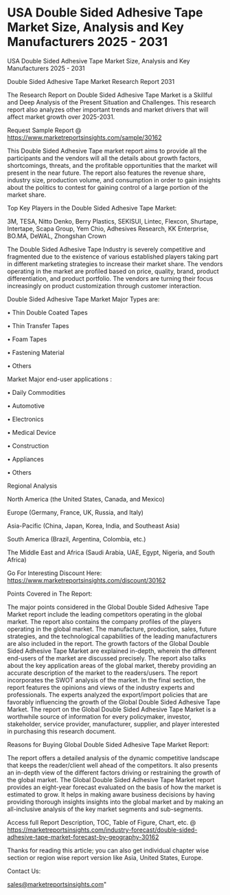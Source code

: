 # USA Double Sided Adhesive Tape Market Size, Analysis and Key Manufacturers 2025 - 2031
USA Double Sided Adhesive Tape Market Size, Analysis and Key Manufacturers 2025 - 2031

Double Sided Adhesive Tape Market Research Report 2031

The Research Report on Double Sided Adhesive Tape Market is a Skillful and Deep Analysis of the Present Situation and Challenges. This research report also analyzes other important trends and market drivers that will affect market growth over 2025-2031.

Request Sample Report @ https://www.marketreportsinsights.com/sample/30162

This Double Sided Adhesive Tape market report aims to provide all the participants and the vendors will all the details about growth factors, shortcomings, threats, and the profitable opportunities that the market will present in the near future. The report also features the revenue share, industry size, production volume, and consumption in order to gain insights about the politics to contest for gaining control of a large portion of the market share.

Top Key Players in the Double Sided Adhesive Tape Market:

3M, TESA, Nitto Denko, Berry Plastics, SEKISUI, Lintec, Flexcon, Shurtape, Intertape, Scapa Group, Yem Chio, Adhesives Research, KK Enterprise, BO.MA, DeWAL, Zhongshan Crown

The Double Sided Adhesive Tape Industry is severely competitive and fragmented due to the existence of various established players taking part in different marketing strategies to increase their market share. The vendors operating in the market are profiled based on price, quality, brand, product differentiation, and product portfolio. The vendors are turning their focus increasingly on product customization through customer interaction.

Double Sided Adhesive Tape Market Major Types are:

• Thin Double Coated Tapes

• Thin Transfer Tapes

• Foam Tapes

• Fastening Material

• Others

Market Major end-user applications :

• Daily Commodities

• Automotive

• Electronics

• Medical Device

• Construction

• Appliances

• Others

Regional Analysis

North America (the United States, Canada, and Mexico)

Europe (Germany, France, UK, Russia, and Italy)

Asia-Pacific (China, Japan, Korea, India, and Southeast Asia)

South America (Brazil, Argentina, Colombia, etc.)

The Middle East and Africa (Saudi Arabia, UAE, Egypt, Nigeria, and South Africa)

Go For Interesting Discount Here: https://www.marketreportsinsights.com/discount/30162

Points Covered in The Report:

The major points considered in the Global Double Sided Adhesive Tape Market report include the leading competitors operating in the global market.
The report also contains the company profiles of the players operating in the global market.
The manufacture, production, sales, future strategies, and the technological capabilities of the leading manufacturers are also included in the report.
The growth factors of the Global Double Sided Adhesive Tape Market are explained in-depth, wherein the different end-users of the market are discussed precisely.
The report also talks about the key application areas of the global market, thereby providing an accurate description of the market to the readers/users.
The report incorporates the SWOT analysis of the market. In the final section, the report features the opinions and views of the industry experts and professionals. The experts analyzed the export/import policies that are favorably influencing the growth of the Global Double Sided Adhesive Tape Market.
The report on the Global Double Sided Adhesive Tape Market is a worthwhile source of information for every policymaker, investor, stakeholder, service provider, manufacturer, supplier, and player interested in purchasing this research document.

Reasons for Buying Global Double Sided Adhesive Tape Market Report:

The report offers a detailed analysis of the dynamic competitive landscape that keeps the reader/client well ahead of the competitors.
It also presents an in-depth view of the different factors driving or restraining the growth of the global market.
The Global Double Sided Adhesive Tape Market report provides an eight-year forecast evaluated on the basis of how the market is estimated to grow.
It helps in making aware business decisions by having providing thorough insights insights into the global market and by making an all-inclusive analysis of the key market segments and sub-segments.

Access full Report Description, TOC, Table of Figure, Chart, etc. @ https://marketreportsinsights.com/industry-forecast/double-sided-adhesive-tape-market-forecast-by-geography-30162

Thanks for reading this article; you can also get individual chapter wise section or region wise report version like Asia, United States, Europe.

Contact Us:

sales@marketreportsinsights.com"
